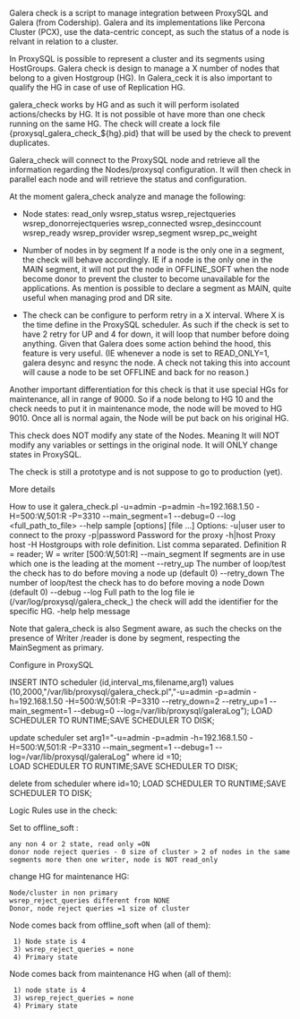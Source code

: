 Galera check is a script to manage integration between ProxySQL and Galera (from Codership).
Galera and its implementations like Percona Cluster (PCX), use the data-centric concept, as such the status of a node is relvant in relation to a cluster.

In ProxySQL is possible to represent a cluster and its segments using HostGroups.
Galera check is design to manage a X number of nodes that belong to a given Hostgroup (HG).
In Galera_ceck it is also important to qualify the HG in case of use of Replication HG.

galera_check works by HG and as such it will perform isolated actions/checks by HG.
It is not possible ot have more than one check running on the same HG.
The check will create a lock file {proxysql_galera_check_${hg}.pid} that will be used by the check to prevent duplicates.

Galera_check will connect to the ProxySQL node and retrieve all the information regarding the Nodes/proxysql configuration.
It will then check in parallel each node and will retrieve the status and configuration.

At the moment galera_check analyze and manage the following:
 - Node states:
    read_only
    wsrep_status
    wsrep_rejectqueries
    wsrep_donorrejectqueries
    wsrep_connected
    wsrep_desinccount
    wsrep_ready
    wsrep_provider
    wsrep_segment
    wsrep_pc_weight

- Number of nodes in by segment
  If a node is the only one in a segment, the check will behave accordingly. 
  IE if a node is the only one in the MAIN segment, it will not put the node in OFFLINE_SOFT when the node become donor to prevent the cluster to become unavailable for the applications.
  As mention is possible to declare a segment as MAIN, quite useful when managing prod and DR site.
  
- The check can be configure to perform retry in a X interval. Where X is the time define in the ProxySQL scheduler.
  As such if the check is set to have 2 retry for UP and 4 for down, it will loop that number before doing anything.
  Given that Galera does some action behind the hood, this feature is very useful.
  (IE whenever a node is set to READ_ONLY=1, galera desync and resync the node. A check not taking this into account will cause a node to be set OFFLINE and back for no reason.)
  
Another important differentiation for this check is that it use special HGs for maintenance, all in range of 9000.
So if a node belong to HG 10 and the check needs to put it in maintenance mode, the node will be moved to HG 9010. 
Once all is normal again, the Node will be put back on his original HG.

This check does NOT modify any state of the Nodes. Meaning It will NOT modify any variables or settings in the original node.
It will ONLY change states in ProxySQL.  
    
The check is still a prototype and is not suppose to go to production (yet).

More details

How to use it
galera_check.pl -u=admin -p=admin -h=192.168.1.50 -H=500:W,501:R -P=3310 --main_segment=1 --debug=0  --log <full_path_to_file> --help
sample [options] [file ...]
 Options:
   -u|user         user to connect to the proxy
   -p|password     Password for the proxy
   -h|host         Proxy host
   -H              Hostgroups with role definition. List comma separated.
		    Definition R = reader; W = writer [500:W,501:R]
   --main_segment  If segments are in use which one is the leading at the moment
   --retry_up      The number of loop/test the check has to do before moving a node up (default 0)
   --retry_down    The number of loop/test the check has to do before moving a node Down (default 0)
   --debug
   --log	  Full path to the log file ie (/var/log/proxysql/galera_check_) the check will add
		    the identifier for the specific HG.
   -help          help message
   

Note that galera_check is also Segment aware, as such the checks on the presence of Writer /reader is done by segment, respecting the MainSegment as primary.


Configure in ProxySQL


INSERT  INTO scheduler (id,interval_ms,filename,arg1) values (10,2000,"/var/lib/proxysql/galera_check.pl","-u=admin -p=admin -h=192.168.1.50 -H=500:W,501:R -P=3310 --retry_down=2 --retry_up=1 --main_segment=1 --debug=0  --log=/var/lib/proxysql/galeraLog");
LOAD SCHEDULER TO RUNTIME;SAVE SCHEDULER TO DISK;
  
update scheduler set arg1="-u=admin -p=admin -h=192.168.1.50 -H=500:W,501:R -P=3310 --main_segment=1 --debug=1  --log=/var/lib/proxysql/galeraLog" where id =10;  
LOAD SCHEDULER TO RUNTIME;SAVE SCHEDULER TO DISK;


delete from scheduler where id=10;
LOAD SCHEDULER TO RUNTIME;SAVE SCHEDULER TO DISK;

Logic Rules use in the check:

Set to offline_soft :
    
    any non 4 or 2 state, read only =ON
    donor node reject queries - 0 size of cluster > 2 of nodes in the same segments more then one writer, node is NOT read_only


change HG for maintenance HG:
    
    Node/cluster in non primary
    wsrep_reject_queries different from NONE
    Donor, node reject queries =1 size of cluster 


Node comes back from offline_soft when (all of them):

     1) Node state is 4
     3) wsrep_reject_queries = none
     4) Primary state


Node comes back from maintenance HG when (all of them):

     1) node state is 4
     3) wsrep_reject_queries = none
     4) Primary state